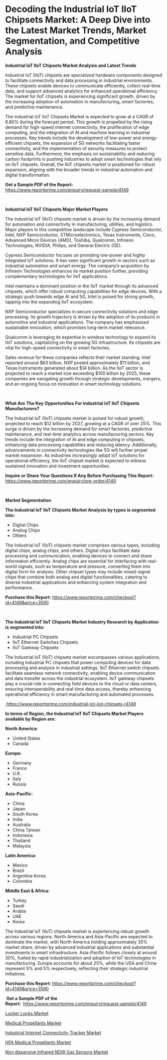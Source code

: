 <p><h1>Decoding the Industrial IoT IIoT Chipsets Market: A Deep Dive into the Latest Market Trends, Market Segmentation, and Competitive Analysis</h1></p><p><strong>Industrial IoT IIoT Chipsets Market Analysis and Latest Trends</strong></p>
<p><p>Industrial IoT (IIoT) chipsets are specialized hardware components designed to facilitate connectivity and data processing in industrial environments. These chipsets enable devices to communicate efficiently, collect real-time data, and support advanced analytics for enhanced operational efficiency. The market for IIoT chipsets is experiencing significant growth, driven by the increasing adoption of automation in manufacturing, smart factories, and predictive maintenance.</p><p>The Industrial IoT IIoT Chipsets Market is expected to grow at a CAGR of 6.80% during the forecast period. This growth is propelled by the rising demand for high-speed internet connectivity, the proliferation of edge computing, and the integration of AI and machine learning in industrial processes. Key trends include the development of low-power and energy-efficient chipsets, the expansion of 5G networks facilitating faster connectivity, and the implementation of security measures to protect sensitive data. Furthermore, the emphasis on sustainability and reducing carbon footprints is pushing industries to adopt smart technologies that rely on IIoT chipsets. Overall, the IIoT chipsets market is positioned for robust expansion, aligning with the broader trends in industrial automation and digital transformation.</p></p>
<p><strong>Get a Sample PDF of the Report:&nbsp;</strong> <a href="https://www.reportprime.com/enquiry/request-sample/4149">https://www.reportprime.com/enquiry/request-sample/4149</a></p>
<p>&nbsp;</p>
<p><strong>Industrial IoT IIoT Chipsets Major Market Players</strong></p>
<p><p>The Industrial IoT (IIoT) chipsets market is driven by the increasing demand for automation and connectivity in manufacturing, utilities, and logistics. Major players in this competitive landscape include Cypress Semiconductor, Intel, NXP Semiconductor, STMicroelectronics, Texas Instruments, Cisco, Advanced Micro Devices (AMD), Toshiba, Qualcomm, Infineon Technologies, NVIDIA, Philips, and General Electric (GE).</p><p>Cypress Semiconductor focuses on providing low-power and highly integrated IoT solutions. It has seen significant growth in sectors such as industrial automation and smart energy. The company’s acquisition by Infineon Technologies enhances its market position further, providing complementary technologies for IIoT applications.</p><p>Intel maintains a dominant position in the IIoT market through its advanced chipsets, which offer robust computing capabilities for edge devices. With a strategic push towards edge AI and 5G, Intel is poised for strong growth, tapping into the expanding IIoT ecosystem.</p><p>NXP Semiconductor specializes in secure connectivity solutions and edge processing. Its growth trajectory is driven by the adoption of its products in automotive and industrial applications. The company has emphasized sustainable innovation, which promises long-term market relevance.</p><p>Qualcomm is leveraging its expertise in wireless technology to expand its IIoT solutions, capitalizing on the growing 5G infrastructure. Its chipsets are vital for high-speed connectivity in smart factories.</p><p>Sales revenue for these companies reflects their market standing: Intel reported around $63 billion, NXP posted approximately $11 billion, and Texas Instruments generated about $14 billion. As the IIoT sector is projected to reach a market size exceeding $100 billion by 2025, these companies are navigating growth through strategic developments, mergers, and an ongoing focus on innovation in smart technology solutions.</p></p>
<p>&nbsp;</p>
<p><strong>What Are The Key Opportunities For Industrial IoT IIoT Chipsets Manufacturers?</strong></p>
<p><p>The Industrial IoT (IIoT) chipsets market is poised for robust growth, projected to reach $12 billion by 2027, growing at a CAGR of over 25%. This surge is driven by the increasing demand for smart factories, predictive maintenance, and real-time analytics across manufacturing sectors. Key trends include the integration of AI and edge computing in chipsets, enhancing data processing capabilities and reducing latency. Additionally, advancements in connectivity technologies like 5G will further propel market expansion. As industries increasingly adopt IoT solutions for operational efficiency, the IIoT chipset market is expected to witness sustained innovation and investment opportunities.</p></p>
<p><strong>Inquire or Share Your Questions If Any Before Purchasing This Report:</strong> <a href="https://www.reportprime.com/enquiry/pre-order/4149">https://www.reportprime.com/enquiry/pre-order/4149</a></p>
<p>&nbsp;</p>
<p><strong>Market Segmentation</strong></p>
<p><strong>The Industrial IoT IIoT Chipsets Market Analysis by types is segmented into:</strong></p>
<p><ul><li>Digital Chips</li><li>Analog Chips</li><li>Others</li></ul></p>
<p><p>The Industrial IoT (IIoT) chipsets market comprises various types, including digital chips, analog chips, and others. Digital chips facilitate data processing and communication, enabling devices to connect and share information efficiently. Analog chips are essential for interfacing with real-world signals, such as temperature and pressure, converting them into digital form for analysis. Other chipset types may include mixed-signal chips that combine both analog and digital functionalities, catering to diverse industrial applications and enhancing system integration and performance.</p></p>
<p><strong>Purchase this Report:&nbsp;</strong><a href="https://www.reportprime.com/checkout?id=4149&price=3590">https://www.reportprime.com/checkout?id=4149&price=3590</a></p>
<p>&nbsp;</p>
<p><strong>The Industrial IoT IIoT Chipsets Market Industry Research by Application is segmented into:</strong></p>
<p><ul><li>Industrial PC Chipsets</li><li>IIoT Ethernet Switches Chipsets</li><li>IIoT Gateway Chipsets</li></ul></p>
<p><p>The Industrial IoT (IIoT) chipsets market encompasses various applications, including Industrial PC chipsets that power computing devices for data processing and analysis in industrial settings. IIoT Ethernet switch chipsets facilitate seamless network connectivity, enabling device communication and data transfer across the industrial ecosystem. IIoT gateway chipsets play a crucial role in connecting field devices to the cloud or data centers, ensuring interoperability and real-time data access, thereby enhancing operational efficiency in smart manufacturing and automated processes.</p></p>
<p><a href="https://www.reportprime.com/industrial-iot-iiot-chipsets-r4149">&nbsp;https://www.reportprime.com/industrial-iot-iiot-chipsets-r4149</a></p>
<p><strong>In terms of Region, the Industrial IoT IIoT Chipsets Market Players available by Region are:</strong></p>
<p>
    <p> <strong> North America: </strong>
        <ul>
            <li>United States</li>
            <li>Canada</li>
        </ul>
        </p> 
    <p> <strong> Europe: </strong>
        <ul>
            <li>Germany</li>
            <li>France</li>
            <li>U.K.</li>
            <li>Italy</li>
            <li>Russia</li>
        </ul>
        </p> 
    <p> <strong> Asia-Pacific: </strong>
        <ul>
            <li>China</li>
            <li>Japan</li>
            <li>South Korea</li>
            <li>India</li>
            <li>Australia</li>
            <li>China Taiwan</li>
            <li>Indonesia</li>
            <li>Thailand</li>
            <li>Malaysia</li>
        </ul>
        </p> 
    <p> <strong> Latin America: </strong>
        <ul>
            <li>Mexico</li>
            <li>Brazil</li>
            <li>Argentina Korea</li>
            <li>Colombia</li>
        </ul>
        </p> 
    <p> <strong> Middle East & Africa: </strong>
        <ul>
            <li>Turkey</li>
            <li>Saudi</li>
            <li>Arabia</li>
            <li>UAE</li>
            <li>Korea</li>
        </ul>
    </p>
    </p>
<p><p>The Industrial IoT (IIoT) chipsets market is experiencing robust growth across various regions. North America and Asia-Pacific are expected to dominate the market, with North America holding approximately 35% market share, driven by advanced industrial applications and substantial investments in smart infrastructure. Asia-Pacific follows closely at around 30%, fueled by rapid industrialization and adoption of IoT technologies in manufacturing. Europe accounts for about 25%, while the USA and China represent 5% and 5% respectively, reflecting their strategic industrial initiatives.</p></p>
<p><strong>Purchase this Report: </strong><a href="https://www.reportprime.com/checkout?id=4149&price=3590">https://www.reportprime.com/checkout?id=4149&price=3590</a></p>
<p>&nbsp;<strong>Get a Sample PDF of the Report:&nbsp;&nbsp;</strong><a href="https://www.reportprime.com/enquiry/request-sample/4149">https://www.reportprime.com/enquiry/request-sample/4149</a></p>
<p><strong></strong></p>
<p><p><a href="https://www.linkedin.com/pulse/locker-locks-market-size-share-competitive-landscape-trend-k2mac?trackingId=%2BAP3Rc5ZQjinFWxIS56AAA%3D%3D">Locker Locks Market</a></p><p><a href="https://issuu.com/reportprime-2/docs/medical-propellants-market-size-203_41c6054b22e2df">Medical Propellants Market</a></p><p><a href="https://github.com/mabutironaldo/Market-Research-Report-List-6/blob/main/industrial-internet-connectivity-tracker-market.md">Industrial Internet Connectivity Tracker Market</a></p><p><a href="https://issuu.com/reportprime-2/docs/hfa-medical-propellants-market-size_ee63013b421baa">HFA Medical Propellants Market</a></p><p><a href="https://github.com/napierswinnyfg/Market-Research-Report-List-1/blob/main/non-dispersive-infrared-ndir-gas-sensors-market.md">Non dispersive Infrared NDIR Gas Sensors Market</a></p></p>